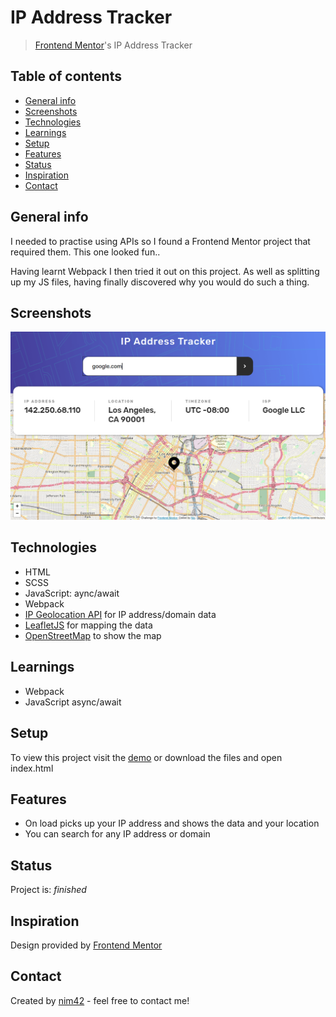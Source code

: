 # IP Address Tracker
> [Frontend Mentor](https://www.frontendmentor.io/)'s IP Address Tracker

## Table of contents
* [General info](#general-info)
* [Screenshots](#screenshots)
* [Technologies](#technologies)
* [Learnings](#learnings)
* [Setup](#setup)
* [Features](#features)
* [Status](#status)
* [Inspiration](#inspiration)
* [Contact](#contact)

## General info
I needed to practise using APIs so I found a Frontend Mentor project that required them. This one looked fun..

Having learnt Webpack I then tried it out on this project. As well as splitting up my JS files, having finally discovered why you would do such a thing.

## Screenshots
![Screenshot](screenshot.png)

## Technologies
* HTML
* SCSS
* JavaScript: aync/await
* Webpack
* [IP Geolocation API](https://geo.ipify.org/) for IP address/domain data
* [LeafletJS](https://leafletjs.com/) for mapping the data
* [OpenStreetMap](https://www.openstreetmap.org/#map=5/54.910/-3.432) to show the map

## Learnings
* Webpack
* JavaScript async/await

## Setup
To view this project visit the [demo](https://ipaddresstracker-nm.netlify.app/) or download the files and open index.html

## Features
* On load picks up your IP address and shows the data and your location
* You can search for any IP address or domain

## Status
Project is: _finished_

## Inspiration
Design provided by [Frontend Mentor](https://www.frontendmentor.io/)

## Contact
Created by [nim42](https://www.twitter.com/nicm4242) - feel free to contact me!

